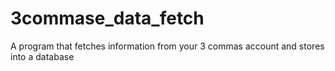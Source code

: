 # 3commase_data_fetch
A program that fetches information from your 3 commas account and stores into a database

